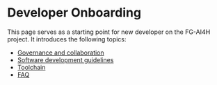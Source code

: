 # Developer Onboarding

This page serves as a starting point for new developer on the FG-AI4H project. It introduces the following topics:

*   [Governance and collaboration](/wiki/spaces/OCI/pages/14844060/Governance+and+collaboration)
*   [Software development guidelines](Software+Development+Guidelines.md)
*   [Toolchain](/wiki/spaces/OCI/pages/15466538/Toolchain)
*   [FAQ](/wiki/spaces/OCI/pages/15499324/FAQ)
